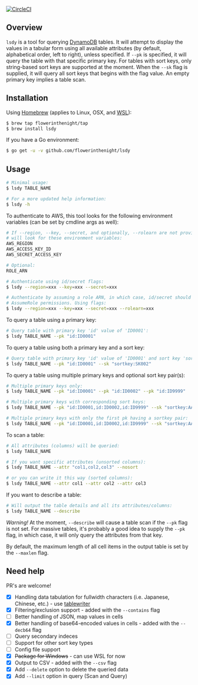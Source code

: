 [![CircleCI](https://circleci.com/gh/flowerinthenight/lsdy/tree/master.svg?style=svg)](https://circleci.com/gh/flowerinthenight/lsdy/tree/master)

## Overview

`lsdy` is a tool for querying [DynamoDB](https://aws.amazon.com/dynamodb/) tables. It will attempt to display the values in a tabular form using all available attributes (by default, alphabetical order, left to right), unless specified. If `--pk` is specified, it will query the table with that specific primary key. For tables with sort keys, only string-based sort keys are supported at the moment. When the `--sk` flag is supplied, it will query all sort keys that begins with the flag value. An empty primary key implies a table scan.

## Installation

Using [Homebrew](https://brew.sh/) (applies to Linux, OSX, and [WSL](https://en.wikipedia.org/wiki/Windows_Subsystem_for_Linux)):
```bash
$ brew tap flowerinthenight/tap
$ brew install lsdy
```

If you have a Go environment:
```bash
$ go get -u -v github.com/flowerinthenight/lsdy
```

## Usage
```bash
# Minimal usage:
$ lsdy TABLE_NAME

# For a more updated help information:
$ lsdy -h
```

To authenticate to AWS, this tool looks for the following environment variables (can be set by cmdline args as well):
```bash
# If --region, --key, --secret, and optionally, --rolearn are not provided, the tool
# will look for these environment variables:
AWS_REGION
AWS_ACCESS_KEY_ID
AWS_SECRET_ACCESS_KEY

# Optional:
ROLE_ARN

# Authenticate using id/secret flags:
$ lsdy --region=xxx --key=xxx --secret=xxx

# Authenticate by assuming a role ARN, in which case, id/secret should have the
# AssumeRole permissions. Using flags:
$ lsdy --region=xxx --key=xxx --secret=xxx --rolearn=xxx
```

To query a table using a primary key:
```bash
# Query table with primary key 'id' value of 'ID0001':
$ lsdy TABLE_NAME --pk "id:ID0001"
```

To query a table using both a primary key and a sort key:
```bash
# Query table with primary key 'id' value of 'ID0001' and sort key 'sortkey' of SK002:
$ lsdy TABLE_NAME --pk "id:ID0001" --sk "sortkey:SK002"
```

To query a table using multiple primary keys and optional sort key pair(s):
```bash
# Multiple primary keys only:
$ lsdy TABLE_NAME --pk "id:ID0001" --pk "id:ID0002" --pk "id:ID9999"

# Multiple primary keys with corresponding sort keys:
$ lsdy TABLE_NAME --pk "id:ID0001,id:ID0002,id:ID9999" --sk "sortkey:AAA,sortkey:BBB,sortkey:CCC"

# Multiple primary keys with only the first pk having a sortkey pair:
$ lsdy TABLE_NAME --pk "id:ID0001,id:ID0002,id:ID9999" --sk "sortkey:AAA"
```

To scan a table:
```bash
# All attributes (columns) will be queried:
$ lsdy TABLE_NAME

# If you want specific attributes (unsorted columns):
$ lsdy TABLE_NAME --attr "col1,col2,col3" --nosort

# or you can write it this way (sorted columns):
$ lsdy TABLE_NAME --attr col1 --attr col2 --attr col3
```

If you want to describe a table:
```bash
# Will output the table details and all its attributes/columns:
$ lsdy TABLE_NAME --describe
```
_Warning!_ At the moment, `--describe` will cause a table scan if the `--pk` flag is not set. For massive tables, it's probably a good idea to supply the `--pk` flag, in which case, it will only query the attributes from that key.

By default, the maximum length of all cell items in the output table is set by the `--maxlen` flag.

## Need help
PR's are welcome!

- [x] Handling data tabulation for fullwidth characters (i.e. Japanese, Chinese, etc.) - use [tablewriter](https://github.com/olekukonko/tablewriter)
- [x] Filtering/exclusion support - added with the `--contains` flag
- [ ] Better handling of JSON, map values in cells
- [x] Better handling of base64-encoded values in cells - added with the `--decb64` flag
- [ ] Query secondary indeces
- [ ] Support for other sort key types
- [ ] Config file support
- [x] ~~Package for Windows~~ - can use WSL for now
- [x] Output to CSV - added with the `--csv` flag
- [x] Add `--delete` option to delete the queried data
- [x] Add `--limit` option in query (Scan and Query)
